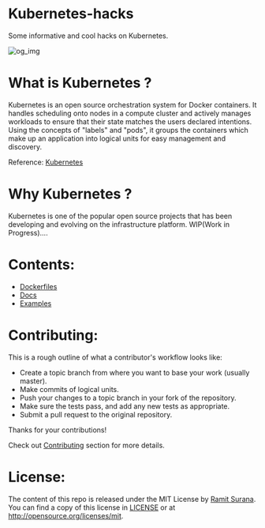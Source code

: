 # Kubernetes-hacks

Some informative and cool hacks on Kubernetes.

![og_img](https://cloud.githubusercontent.com/assets/8342133/12777742/d6709164-ca84-11e5-8526-2d1a62269613.jpg)


# What is Kubernetes ?

Kubernetes is an open source orchestration system for Docker containers. It handles scheduling onto nodes in a compute cluster and actively manages workloads to ensure that their state matches the users declared intentions. Using the concepts of "labels" and "pods", it groups the containers which make up an application into logical units for easy management and discovery.

Reference: [Kubernetes](http://kubernetes.io/)

# Why Kubernetes ?

Kubernetes is one of the popular open source projects that has been developing and evolving on the infrastructure platform.
WIP(Work in Progress)....

# Contents:

* [Dockerfiles](https://github.com/coolhacks/kubernetes-hacks/tree/master/dockerfiles)
* [Docs](https://github.com/coolhacks/kubernetes-hacks/tree/master/docs)
* [Examples](https://github.com/coolhacks/kubernetes-hacks/tree/master/examples)

# Contributing: 

This is a rough outline of what a contributor's workflow looks like:

- Create a topic branch from where you want to base your work (usually master).
- Make commits of logical units.
- Push your changes to a topic branch in your fork of the repository.
- Make sure the tests pass, and add any new tests as appropriate.
- Submit a pull request to the original repository.

Thanks for your contributions!

Check out [Contributing](https://github.com/coolhacks/kubernetes-hacks/blob/master/CONTRIBUTING.md) section for more details.

# License:

The content of this repo is released under the MIT License by [Ramit Surana](http://ramitsurana.github.io).
You can find a copy of this license in [LICENSE](https://github.com/coolhacks/kubernetes-hacks/blob/master/LICENSE) or at http://opensource.org/licenses/mit.

